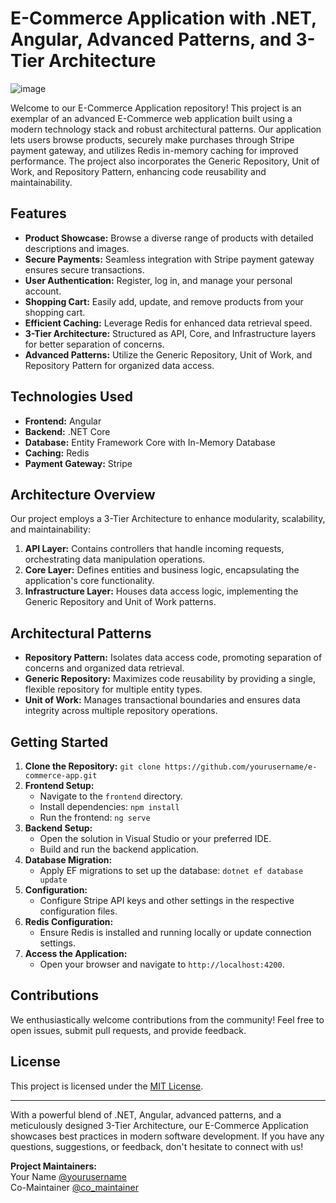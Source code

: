 # E-Commerce Application with .NET, Angular, Advanced Patterns, and 3-Tier Architecture

![image](https://github.com/Moamen189/Shinet-Core/assets/79394414/ac3a4488-bc69-415b-bf57-824651f2f4f2)


Welcome to our E-Commerce Application repository! This project is an exemplar of an advanced E-Commerce web application built using a modern technology stack and robust architectural patterns. Our application lets users browse products, securely make purchases through Stripe payment gateway, and utilizes Redis in-memory caching for improved performance. The project also incorporates the Generic Repository, Unit of Work, and Repository Pattern, enhancing code reusability and maintainability.

## Features

- **Product Showcase:** Browse a diverse range of products with detailed descriptions and images.
- **Secure Payments:** Seamless integration with Stripe payment gateway ensures secure transactions.
- **User Authentication:** Register, log in, and manage your personal account.
- **Shopping Cart:** Easily add, update, and remove products from your shopping cart.
- **Efficient Caching:** Leverage Redis for enhanced data retrieval speed.
- **3-Tier Architecture:** Structured as API, Core, and Infrastructure layers for better separation of concerns.
- **Advanced Patterns:** Utilize the Generic Repository, Unit of Work, and Repository Pattern for organized data access.

## Technologies Used

- **Frontend:** Angular
- **Backend:** .NET Core
- **Database:** Entity Framework Core with In-Memory Database
- **Caching:** Redis
- **Payment Gateway:** Stripe

## Architecture Overview

Our project employs a 3-Tier Architecture to enhance modularity, scalability, and maintainability:

1. **API Layer:** Contains controllers that handle incoming requests, orchestrating data manipulation operations.
2. **Core Layer:** Defines entities and business logic, encapsulating the application's core functionality.
3. **Infrastructure Layer:** Houses data access logic, implementing the Generic Repository and Unit of Work patterns.

## Architectural Patterns

- **Repository Pattern:** Isolates data access code, promoting separation of concerns and organized data retrieval.
- **Generic Repository:** Maximizes code reusability by providing a single, flexible repository for multiple entity types.
- **Unit of Work:** Manages transactional boundaries and ensures data integrity across multiple repository operations.

## Getting Started

1. **Clone the Repository:** `git clone https://github.com/yourusername/e-commerce-app.git`
2. **Frontend Setup:**
   - Navigate to the `frontend` directory.
   - Install dependencies: `npm install`
   - Run the frontend: `ng serve`
3. **Backend Setup:**
   - Open the solution in Visual Studio or your preferred IDE.
   - Build and run the backend application.
4. **Database Migration:**
   - Apply EF migrations to set up the database: `dotnet ef database update`
5. **Configuration:**
   - Configure Stripe API keys and other settings in the respective configuration files.
6. **Redis Configuration:**
   - Ensure Redis is installed and running locally or update connection settings.
7. **Access the Application:**
   - Open your browser and navigate to `http://localhost:4200`.

## Contributions

We enthusiastically welcome contributions from the community! Feel free to open issues, submit pull requests, and provide feedback.

## License

This project is licensed under the [MIT License](link_to_license).

---

With a powerful blend of .NET, Angular, advanced patterns, and a meticulously designed 3-Tier Architecture, our E-Commerce Application showcases best practices in modern software development. If you have any questions, suggestions, or feedback, don't hesitate to connect with us!

**Project Maintainers:**  
Your Name [@yourusername](https://github.com/yourusername)  
Co-Maintainer [@co_maintainer](https://github.com/co_maintainer)
